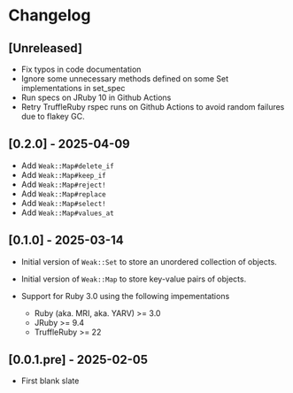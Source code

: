 # Changelog

## [Unreleased]

- Fix typos in code documentation
- Ignore some unnecessary methods defined on some Set implementations in set_spec
- Run specs on JRuby 10 in Github Actions
- Retry TruffleRuby rspec runs on Github Actions to avoid random failures due to flakey GC.

## [0.2.0] - 2025-04-09

- Add `Weak::Map#delete_if`
- Add `Weak::Map#keep_if`
- Add `Weak::Map#reject!`
- Add `Weak::Map#replace`
- Add `Weak::Map#select!`
- Add `Weak::Map#values_at`

## [0.1.0] - 2025-03-14

- Initial version of `Weak::Set` to store an unordered collection of objects.
- Initial version of `Weak::Map` to store key-value pairs of objects.

- Support for Ruby 3.0 using the following impementations
    - Ruby (aka. MRI, aka. YARV) >= 3.0
    - JRuby >= 9.4
    - TruffleRuby >= 22

## [0.0.1.pre] - 2025-02-05

- First blank slate
